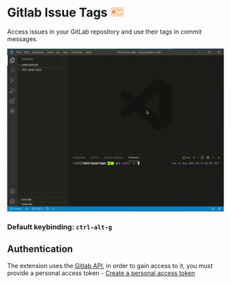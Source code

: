 # Gitlab Issue Tags ![](assets/logo_small.png)

Access issues in your GitLab repository and use their tags in commit messages.


![](assets/preview.gif)


### Default keybinding: `ctrl-alt-g`

## Authentication

The extension uses the [Gitlab API](https://docs.gitlab.com/ee/api/), in order to gain access to it, you must provide a personal access token - [Create a personal access token](https://docs.gitlab.com/ee/user/profile/personal_access_tokens.html#create-a-personal-access-token)